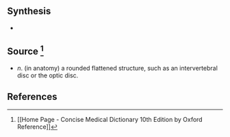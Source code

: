 ## Synthesis
- 
## Source [^1]
- $n$. (in anatomy) a rounded flattened structure, such as an intervertebral disc or the optic disc.
## References

[^1]: [[Home Page - Concise Medical Dictionary 10th Edition by Oxford Reference]]